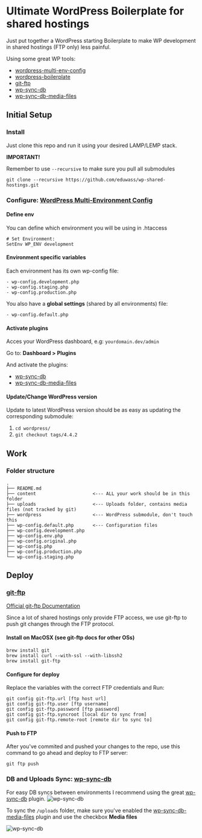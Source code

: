 # Ultimate WordPress Boilerplate for shared hostings

Just put together a WordPress starting Boilerplate to make WP development in shared hostings (FTP only)
less painful.

Using some great WP tools:

* [wordpress-multi-env-config](https://github.com/studio24/wordpress-multi-env-config)
* [wordpress-boilerplate](https://github.com/Darep/wordpress-boilerplate)
* [git-ftp](https://github.com/git-ftp/git-ftp)
* [wp-sync-db](https://github.com/wp-sync-db/wp-sync-db)
* [wp-sync-db-media-files](https://github.com/wp-sync-db/wp-sync-db-media-files)

## Initial Setup

### Install
Just clone this repo and run it using your desired LAMP/LEMP stack.

**IMPORTANT!** 

Remember to use `--recursive` to make sure you pull all submodules
```
git clone --recursive https://github.com/eduwass/wp-shared-hostings.git
```

### Configure: [WordPress Multi-Environment Config](https://github.com/studio24/wordpress-multi-env-config)

#### Define env

You can define which environment you will be using in .htaccess
```
# Set Environment:
SetEnv WP_ENV development
```

#### Environment specific variables

Each environment has its own wp-config file:
```
- wp-config.development.php
- wp-config.staging.php 
- wp-config.production.php
```

You also have a **global settings** (shared by all environments) file:
``` 
- wp-config.default.php
```

#### Activate plugins
Acces your WordPress dashboard, e.g: `yourdomain.dev/admin`

Go to: **Dashboard > Plugins**

And activate the plugins:

* [wp-sync-db](https://github.com/wp-sync-db/wp-sync-db)
* [wp-sync-db-media-files](https://github.com/wp-sync-db/wp-sync-db-media-files)

#### Update/Change WordPress version
Update to latest WordPress version should be as easy as updating the corresponding submodule:

1. `cd wordpress/`
2. `git checkout tags/4.4.2`

## Work
### Folder structure
```
.
├── README.md
├── content                     <--- ALL your work should be in this folder
├── uploads                     <--- Uploads folder, contains media files (not tracked by git)
├── wordpress                   <--- WordPress submodule, don't touch this
├── wp-config.default.php       <--- Configuration files
├── wp-config.development.php
├── wp-config.env.php
├── wp-config.original.php
├── wp-config.php
├── wp-config.production.php
└── wp-config.staging.php
```

## Deploy
### [git-ftp](https://github.com/git-ftp/git-ftp)
[Official git-ftp Documentation](https://github.com/git-ftp/git-ftp/blob/develop/man/git-ftp.1.md)

Since a lot of shared hostings only provide FTP access, we use git-ftp to push git changes through 
the FTP protocol.

#### Install on MacOSX (see git-ftp docs for other OSs)
```
brew install git
brew install curl --with-ssl --with-libssh2
brew install git-ftp
```

#### Configure for deploy
Replace the variables with the correct FTP credentials and Run:
```
git config git-ftp.url [ftp host url]
git config git-ftp.user [ftp username]
git config git-ftp.password [ftp password]
git config git-ftp.syncroot [local dir to sync from]
git config git-ftp.remote-root [remote dir to sync to]
```

#### Push to FTP
After you've commited and pushed your changes to the repo, use this command to go ahead and deploy to FTP server:
```
git ftp push
```

### DB and Uploads Sync: [wp-sync-db](https://github.com/wp-sync-db/wp-sync-db)
For easy DB syncs between environments I recommend using the great [wp-sync-db](https://github.com/wp-sync-db/wp-sync-db) plugin.
![wp-sync-db](https://raw.github.com/slang800/psychic-ninja/master/wp-migrate-db.png)

To sync the `/uploads` folder, make sure you've enabled the [wp-sync-db-media-files](https://github.com/wp-sync-db/wp-sync-db-media-files)
plugin and use the checkbox **Media files**

![wp-sync-db](https://raw.github.com/slang800/psychic-ninja/master/wp-sync-db-media-files.png)
